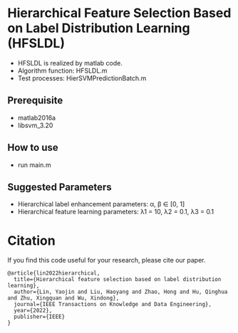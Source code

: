 #  Hierarchical Feature Selection Based on Label Distribution Learning (HFSLDL)
* HFSLDL is realized by matlab code.
* Algorithm function: HFSLDL.m 
* Test processes: HierSVMPredictionBatch.m

## Prerequisite
* matlab2016a
* libsvm_3.20

## How to use
* run main.m

## Suggested Parameters
* Hierarchical label enhancement parameters: α, β ∈ [0, 1]
* Hierarchical feature learning parameters: λ1 = 10, λ2 = 0.1, λ3 = 0.1


# Citation
If you find this code useful for your research, please cite our paper.
```
@article{lin2022hierarchical,
  title={Hierarchical feature selection based on label distribution learning},
  author={Lin, Yaojin and Liu, Haoyang and Zhao, Hong and Hu, Qinghua and Zhu, Xingquan and Wu, Xindong},
  journal={IEEE Transactions on Knowledge and Data Engineering},
  year={2022},
  publisher={IEEE}
}
```
